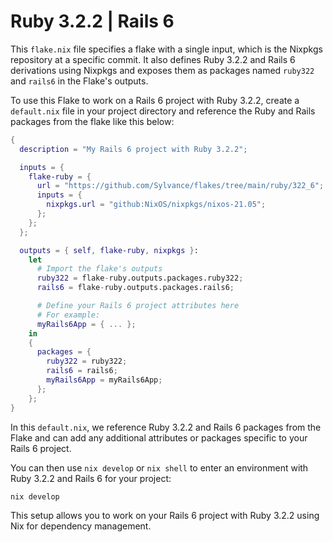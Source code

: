 # Ruby 3.2.2 | Rails 6

This `flake.nix` file specifies a flake with a single input,
which is the Nixpkgs repository at a specific commit.
It also defines Ruby 3.2.2 and Rails 6 derivations using Nixpkgs
and exposes them as packages named `ruby322` and `rails6` in the Flake's outputs.

To use this Flake to work on a Rails 6 project with Ruby 3.2.2,
create a `default.nix` file in your project directory and reference the
Ruby and Rails packages from the flake like this below:

```nix
{
  description = "My Rails 6 project with Ruby 3.2.2";

  inputs = {
    flake-ruby = {
      url = "https://github.com/Sylvance/flakes/tree/main/ruby/322_6";
      inputs = {
        nixpkgs.url = "github:NixOS/nixpkgs/nixos-21.05";
      };
    };
  };

  outputs = { self, flake-ruby, nixpkgs }:
    let
      # Import the flake's outputs
      ruby322 = flake-ruby.outputs.packages.ruby322;
      rails6 = flake-ruby.outputs.packages.rails6;

      # Define your Rails 6 project attributes here
      # For example:
      myRails6App = { ... };
    in
    {
      packages = {
        ruby322 = ruby322;
        rails6 = rails6;
        myRails6App = myRails6App;
      };
    };
}
```

In this `default.nix`, we reference Ruby 3.2.2 and Rails 6
packages from the Flake and can add any additional attributes
or packages specific to your Rails 6 project.

You can then use `nix develop` or `nix shell` to enter an
environment with Ruby 3.2.2 and Rails 6 for your project:

```shell
nix develop
```

This setup allows you to work on your Rails 6 project with Ruby 3.2.2
using Nix for dependency management.
